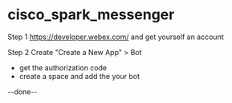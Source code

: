 # cisco_spark_messenger

Step 1  https://developer.webex.com/ and get yourself an account

Step 2	Create "Create a New App" > Bot
- get the authorization code
- create a space and add the your bot

--done--
